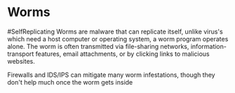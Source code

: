# Worms
#SelfReplicating
Worms are malware that can replicate itself, unlike virus's which need a host computer or operating system, a worm program operates alone. The worm is often transmitted via file-sharing networks, information-transport features, email attachments, or by clicking links to malicious websites.

Firewalls and IDS/IPS can mitigate many worm infestations, though they don't help much once the worm gets inside



